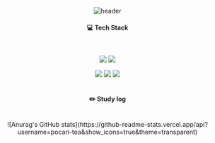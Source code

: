 <div align="center"> 
  
![header](https://capsule-render.vercel.app/api?type=slice&color=808080&text=I'm%20Hun&fontColor=FFFFFF&fontSize=50&rotate=7&fontAlign=80&fontAlignY=20&desc=Troubled%20Developer&descAlign=80&descAlignY=45)
  
####  💻 Tech Stack
 <br/>
  
<img src="https://img.shields.io/badge/Unity-000000?style=for-the-badge&logo=Unity&logoColor=#FFFFFF"> <img src="https://img.shields.io/badge/Csharp-8B00FF?style=for-the-badge&logo=csharp&logoColor=#239120">
 
<img src="https://img.shields.io/badge/VS-5C2D91?style=for-the-badge&logo=VisualStudio&logoColor=#5C2D91">
<img src="https://img.shields.io/badge/github-181717?style=for-the-badge&logo=github&logoColor=white"> <img src="https://img.shields.io/badge/Rider-FFFFFF?style=for-the-badge&logo=Rider&logoColor=000000">

  
   <br/>
   <br/>
 
#### :pencil2: Study log
 
  <br/>
![Anurag's GitHub stats](https://github-readme-stats.vercel.app/api?username=pocari-tea&show_icons=true&theme=transparent)
</div> 

